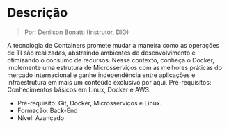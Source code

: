 # Descrição

> Por: Denilson Bonatti (Instrutor, DIO)

A tecnologia de Containers promete mudar a maneira como as operações de TI são realizadas, abstraindo ambientes de desenvolvimento e otimizando o consumo de recursos. Nesse contexto, conheça o Docker, implemente uma estrutura de Microsserviços com as melhores práticas do mercado internacional e ganhe independência entre aplicações e infraestrutura em mais um conteúdo exclusivo por aqui. Pré-requisitos: Conhecimentos básicos em Linux, Docker e AWS.

- Pré-requisito: Git, Docker, Microsserviços e Linux.
- Formação: Back-End
- Nível: Avançado
